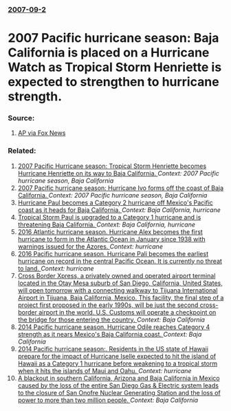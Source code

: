 ### [2007-09-2](/news/2007/09/2/index.md)

#  2007 Pacific hurricane season: Baja California is placed on a Hurricane Watch as Tropical Storm Henriette is expected to strengthen to hurricane strength. 




### Source:

1. [AP via Fox News](http://www.foxnews.com/story/0,2933,295554,00.html)

### Related:

1. [ 2007 Pacific Hurricane season: Tropical Storm Henriette becomes Hurricane Henriette on its way to Baja California. ](/news/2007/09/4/2007-pacific-hurricane-season-tropical-storm-henriette-becomes-hurricane-henriette-on-its-way-to-baja-california.md) _Context: 2007 Pacific hurricane season, Baja California_
2. [ 2007 Pacific hurricane season: Hurricane Ivo forms off the coast of Baja California. ](/news/2007/09/19/2007-pacific-hurricane-season-hurricane-ivo-forms-off-the-coast-of-baja-california.md) _Context: 2007 Pacific hurricane season, Baja California_
3. [ Hurricane Paul becomes a Category 2 hurricane off Mexico's Pacific coast as it heads for Baja California. ](/news/2006/10/23/hurricane-paul-becomes-a-category-2-hurricane-off-mexico-s-pacific-coast-as-it-heads-for-baja-california.md) _Context: Baja California, hurricane_
4. [ Tropical Storm Paul is upgraded to a Category 1 hurricane and is threatening Baja California. ](/news/2006/10/22/tropical-storm-paul-is-upgraded-to-a-category-1-hurricane-and-is-threatening-baja-california.md) _Context: Baja California, hurricane_
5. [2016 Atlantic hurricane season. Hurricane Alex becomes the first hurricane to form in the Atlantic Ocean in January since 1938 with warnings issued for the Azores. ](/news/2016/01/14/2016-atlantic-hurricane-season-hurricane-alex-becomes-the-first-hurricane-to-form-in-the-atlantic-ocean-in-january-since-1938-with-warnings.md) _Context: hurricane_
6. [2016 Pacific hurricane season. Hurricane Pali becomes the earliest hurricane on record in the central Pacific Ocean. It is currently no threat to land. ](/news/2016/01/12/2016-pacific-hurricane-season-hurricane-pali-becomes-the-earliest-hurricane-on-record-in-the-central-pacific-ocean-it-is-currently-no-thre.md) _Context: hurricane_
7. [Cross Border Xpress, a privately owned and operated airport terminal located in the Otay Mesa suburb of San Diego, California, United States, will open tomorrow with a connecting walkway to Tijuana International Airport in Tijuana, Baja California, Mexico. This facility, the final step of a project first proposed in the early 1990s, will be just the second cross-border airport in the world. U.S. Customs will operate a checkpoint on the bridge for those entering the country. ](/news/2015/12/8/cross-border-xpress-a-privately-owned-and-operated-airport-terminal-located-in-the-otay-mesa-suburb-of-san-diego-california-united-states.md) _Context: Baja California_
8. [2014 Pacific hurricane season. Hurricane Odile reaches Category 4 strength as it nears Mexico's Baja California coast. ](/news/2014/09/14/2014-pacific-hurricane-season-hurricane-odile-reaches-category-4-strength-as-it-nears-mexico-s-baja-california-coast.md) _Context: Baja California_
9. [2014 Pacific hurricane season:. Residents in the US state of Hawaii prepare for the impact of Hurricane Iselle expected to hit the island of Hawaii as a Category 1 hurricane before weakening to a tropical storm when it hits the islands of Maui and Oahu. ](/news/2014/08/7/2014-pacific-hurricane-season-residents-in-the-us-state-of-hawaii-prepare-for-the-impact-of-hurricane-iselle-expected-to-hit-the-island-of.md) _Context: hurricane_
10. [A blackout in southern California, Arizona and Baja California in Mexico caused by the loss of the entire San Diego Gas & Electric system leads to the closure of San Onofre Nuclear Generating Station and the loss of power to more than two million people. ](/news/2011/09/8/a-blackout-in-southern-california-arizona-and-baja-california-in-mexico-caused-by-the-loss-of-the-entire-san-diego-gas-electric-system-le.md) _Context: Baja California_
